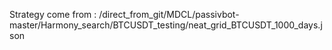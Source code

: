 Strategy come from : /direct_from_git/MDCL/passivbot-master/Harmony_search/BTCUSDT_testing/neat_grid_BTCUSDT_1000_days.json
